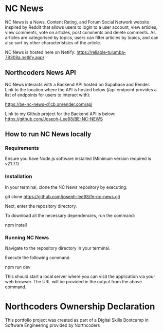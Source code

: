 # NC News 

NC News is a News, Content Rating, and Forum Social Network website inspired by Reddit that allows users to login to a user account, view articles, view comments, vote on articles, post comments and delete comments. As articles are categorised by topics, users can filter articles by topics, and can also sort by other characteristsics of the article.

NC News is hosted here on Netlify: https://reliable-tulumba-78308a.netlify.app/

## Northcoders News API

NC News interacts with a Backend API hosted on Supabase and Render.
Link to the location where the API is hosted below (/api endpoint provides a list of endpoints for users to interact with):

https://be-nc-news-d1cb.onrender.com/api

Link to my Github project for the Backend API is below:
https://github.com/Joseph-Lee98/BE-NC-NEWS

## How to run NC News locally

### Requirements

Ensure you have Node.js software installed (Minimum version required is v21.7.1)

### Installation

In your terminal, clone the NC News repository by executing:

git clone https://github.com/joseph-lee98/fe-nc-news.git

Next, enter the repository directory.

To download all the necessary dependencies, run the command:

npm install

### Running NC News

Navigate to the repository directory in your terminal.

Execute the following command:

npm run dev

This should start a local server where you can visit the application via your web browser. The URL will be provided in the output from the above command.

# Northcoders Ownership Declaration

This portfolio project was created as part of a Digital Skills Bootcamp in Software Engineering provided by Northcoders

